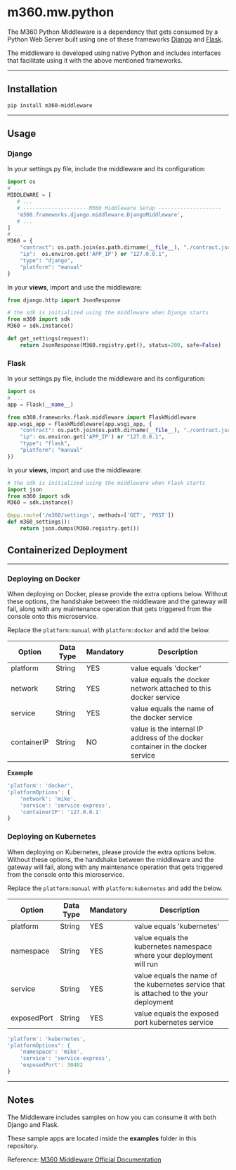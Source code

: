 # m360.mw.python

The M360 Python Middleware is a dependency that gets consumed by a Python Web Server built using one of these frameworks [Django](https://www.djangoproject.com/) and [Flask](https://flask.palletsprojects.com/en/2.0.x/).

The middleware is developed using native Python and includes interfaces that facilitate using it with the above mentioned frameworks.

---

## Installation ##
```commandline
pip install m360-middleware
```

---

## Usage ##
### Django ###
In your settings.py file, include the middleware and its configuration:
```python
import os
# ...
MIDDLEWARE = [
   # ...
   # -------------------- M360 Middleware Setup --------------------
   'm360.frameworks.django.middleware.DjangoMiddleware',
   # ...
]
# ...
M360 = {
    "contract": os.path.join(os.path.dirname(__file__), "./contract.json"),
    "ip":  os.environ.get('APP_IP') or "127.0.0.1",
    "type": "django",
    "platform": "manual"
}
```
In your **views**, import and use the middleware:
```python
from django.http import JsonResponse

# the sdk is initialized using the middleware when Django starts
from m360 import sdk
M360 = sdk.instance()

def get_settings(request):
    return JsonResponse(M360.registry.get(), status=200, safe=False)
```

### Flask ###
In your settings.py file, include the middleware and its configuration:
```python
import os
# ...
app = Flask(__name__)

from m360.frameworks.flask.middleware import FlaskMiddleware
app.wsgi_app = FlaskMiddleware(app.wsgi_app, {
    "contract": os.path.join(os.path.dirname(__file__), "./contract.json"),
    "ip": os.environ.get('APP_IP') or "127.0.0.1",
    "type": "flask",
    "platform": "manual"
})
```
In your **views**, import and use the middleware:
```python
# the sdk is initialized using the middleware when Flask starts
import json
from m360 import sdk
M360 = sdk.instance()

@app.route('/m360/settings', methods=['GET', 'POST'])
def m360_settings():
    return json.dumps(M360.registry.get())
```

## Containerized Deployment ##

---

### Deploying on Docker ###

When deploying on Docker, please provide the extra options below.
Without these options, the handshake between the middleware and the gateway will fail, 
along with any maintenance operation that gets triggered from the console onto this microservice.

Replace the `platform:manual` with `platform:docker` and add the below.

Option | Data Type | Mandatory | Description
--- | --- | --- | ---
platform | String | YES | value equals 'docker'
network | String | YES | value equals the docker network attached to this docker service
service | String | YES | value equals the name of the docker service
containerIP | String | NO | value is the internal IP address of the docker container in the docker service

**Example**
```javascript
'platform': 'docker',
'platformOptions': {
    'network': 'mike',
    'service': 'service-express',
    'containerIP': '127.0.0.1'
}
```
### Deploying on Kubernetes ###

When deploying on Kubernetes, please provide the extra options below.
Without these options, the handshake between the middleware and the gateway will fail,
along with any maintenance operation that gets triggered from the console onto this microservice.

Replace the `platform:manual` with `platform:kubernetes` and add the below.

Option | Data Type | Mandatory | Description
--- | --- | --- | ---
platform | String | YES | value equals 'kubernetes'
namespace | String | YES | value equals the kubernetes namespace where your deployment will run
service | String | YES | value equals the name of the kubernetes service that is attached to the your deployment
exposedPort | String | YES | value equals the exposed port kubernetes service

```javascript
'platform': 'kubernetes',
'platformOptions": {
    'namespace': 'mike',
    'service': 'service-express',
    'exposedPort': 30402
}
```
---

## Notes ##
The Middleware includes samples on how you can consume it with both Django and Flask.

These sample apps are located inside the **examples** folder in this repository.

Reference: [M360 Middleware Official Documentation](https://corsairm360.atlassian.net/servicedesk/customer/portal/4/topic/419cca91-5815-447b-abde-8455ae8a1717)